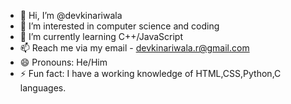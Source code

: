 - 👋 Hi, I’m @devkinariwala
- 👀 I’m interested in computer science and coding
- 🌱 I’m currently learning C++/JavaScript
- 📫 Reach me via my email - devkinariwala.r@gmail.com
- 😄 Pronouns: He/Him
- ⚡ Fun fact: I have a working knowledge of HTML,CSS,Python,C languages.
